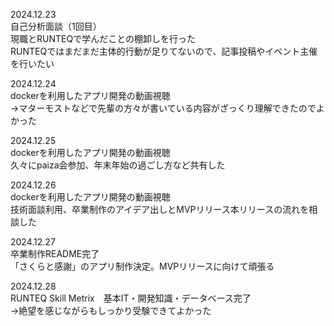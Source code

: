 2024.12.23<br>
自己分析面談（1回目）<br>
現職とRUNTEQで学んだことの棚卸しを行った<br>
RUNTEQではまだまだ主体的行動が足りてないので、記事投稿やイベント主催を行いたい<br>

2024.12.24<br>
dockerを利用したアプリ開発の動画視聴<br>
→マターモストなどで先輩の方々が書いている内容がざっくり理解できたのでよかった<br>

2024.12.25<br>
dockerを利用したアプリ開発の動画視聴<br>
久々にpaiza会参加、年末年始の過ごし方など共有した<br>

2024.12.26<br>
dockerを利用したアプリ開発の動画視聴<br>
技術面談利用、卒業制作のアイデア出しとMVPリリース本リリースの流れを相談した<br>

2024.12.27<br>
卒業制作README完了<br>
「さくらと感謝」のアプリ制作決定。MVPリリースに向けて頑張る<br>

2024.12.28<br>
RUNTEQ Skill Metrix　基本IT・開発知識・データベース完了<br>
→絶望を感じながらもしっかり受験できてよかった<br>
